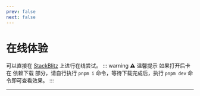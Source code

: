 ```yaml
---
prev: false
next: false
---
```


# 在线体验

可以直接在 [StackBlitz](https://stackblitz.com/~/github.com/pushu-wf/avatar-clipper) 上进行在线尝试。
::: warning ⚠️ 温馨提示
如果打开后卡在 依赖下载 部分，请自行执行 `pnpm i` 命令，等待下载完成后，执行 `pnpm dev` 命令即可查看效果。
:::

---

<online />
